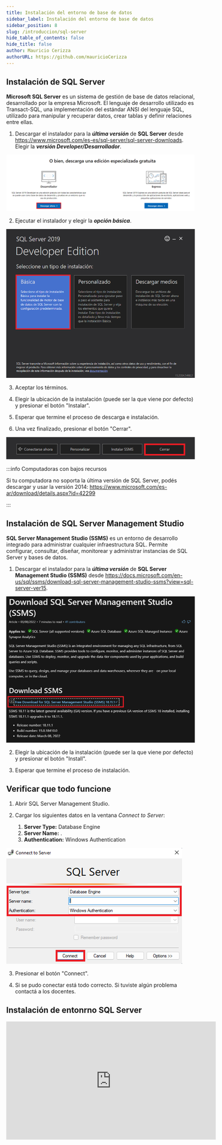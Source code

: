 ```yaml
---
title: Instalación del entorno de base de datos
sidebar_label: Instalación del entorno de base de datos
sidebar_position: 8
slug: /introduccion/sql-server
hide_table_of_contents: false
hide_title: false
author: Mauricio Cerizza
authorURL: https://github.com/mauricioCerizza
---
```

## Instalación de SQL Server
**Microsoft SQL Server** es un sistema de gestión de base de datos relacional, desarrollado por la empresa Microsoft. El lenguaje de desarrollo utilizado es Transact-SQL, una implementación del estándar ANSI del lenguaje SQL, utilizado para manipular y recuperar datos, crear tablas y definir relaciones entre ellas.

1. Descargar el instalador para la ***última versión*** de **SQL Server** desde https://www.microsoft.com/es-es/sql-server/sql-server-downloads. Elegir la ***versión Developer/Desarrollador***. 

![SQL Server Developer Download](../../../static/introduccion/entorno-trabajo/sql-server-developer-download.png)

2. Ejecutar el instalador y elegir la ***opción básica***.

![SQL Server Developer Download](../../../static/introduccion/entorno-trabajo/sql-server-instalador-01.png)

3. Aceptar los términos.

4. Elegir la ubicación de la instalación (puede ser la que viene por defecto) y presionar el botón "Instalar". 

5. Esperar que termine el proceso de descarga e instalación. 

6. Una vez finalizado, presionar el botón "Cerrar".

![SQL Server Developer Download](../../../static/introduccion/entorno-trabajo/sql-server-instalador-02.png)

:::info Computadoras con bajos recursos 

Si tu computadora no soporta la última versión de SQL Server, podés descargar y usar la versión 2014: https://www.microsoft.com/es-ar/download/details.aspx?id=42299

:::

## Instalación de SQL Server Management Studio
**SQL Server Management Studio (SSMS)** es un entorno de desarrollo integrado para administrar cualquier infraestructura SQL. Permite configurar, consultar, diseñar, monitorear y administrar instancias de SQL Server y bases de datos.

1. Descargar el instalador para la ***última versión*** de **SQL Server Management Studio (SSMS)** desde https://docs.microsoft.com/en-us/sql/ssms/download-sql-server-management-studio-ssms?view=sql-server-ver15. 

![SQL Server Developer Download](../../../static/introduccion/entorno-trabajo/sql-management-studio-download.png)

2. Elegir la ubicación de la instalación (puede ser la que viene por defecto) y presionar el botón "Install".

3. Esperar que termine el proceso de instalación.

## Verificar que todo funcione
1. Abrir SQL Server Management Studio.

2. Cargar los siguientes datos en la ventana *Connect to Server*:
   1. **Server Type:** Database Engine
   2. **Server Name:** .
   3. **Authentication:** Windows Authentication

![SSMS Connect to Server](../../../static/introduccion/entorno-trabajo/ssms-connect-to-server.png)

3. Presionar el botón "Connect".

4. Si se pudo conectar está todo correcto. Si tuviste algún problema contactá a los docentes.

## Instalación de entonrno SQL Server

<iframe width="560" height="315" src="https://www.youtube.com/embed/ksOeu0lf9dU" title="YouTube video player" frameborder="0" allow="accelerometer; autoplay; clipboard-write; encrypted-media; gyroscope; picture-in-picture" allowfullscreen></iframe>
   